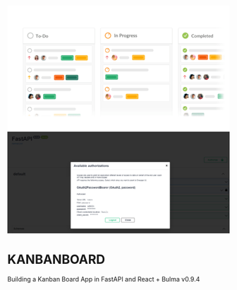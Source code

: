 ![](https://github.com/Nor01/KanbanBoard/blob/main/kanban2_cover.gif)
![](https://github.com/Nor01/KanbanBoard/blob/main/oauth2.png)
# KANBANBOARD
 Building a Kanban Board App in FastAPI and React + Bulma v0.9.4
